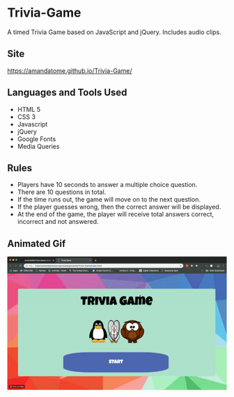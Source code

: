 # Trivia-Game
A timed Trivia Game based on JavaScript and jQuery. Includes audio clips.

## Site
https://amandatome.github.io/Trivia-Game/

## Languages and Tools Used
* HTML 5
* CSS 3
* Javascript
* jQuery
* Google Fonts
* Media Queries

## Rules
* Players have 10 seconds to answer a multiple choice question.
* There are 10 questions in total.
* If the time runs out, the game will move on to the next question.
* If the player guesses wrong, then the correct answer will be displayed.
* At the end of the game, the player will receive total answers correct, incorrect and not answered.

## Animated Gif
![Trivia Game Demo](trivia-game.gif)

